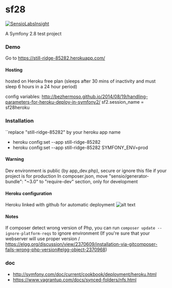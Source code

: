 sf28
====

[![SensioLabsInsight](https://insight.sensiolabs.com/projects/9e7b7243-a885-469d-b915-a59140a757dc/big.png)](https://insight.sensiolabs.com/projects/9e7b7243-a885-469d-b915-a59140a757dc)

A Symfony 2.8 test project

### Demo
Go to https://still-ridge-85282.herokuapp.com/

#### Hosting
hosted on Heroku free plan (sleeps after 30 mins of inactivity and must sleep 6 hours in a 24 hour period)

config variables: http://bezhermoso.github.io/2014/08/19/handling-parameters-for-heroku-deploy-in-symfony2/
sf2.session_name = sf28heroku

### Installation

``replace "still-ridge-85282" by your heroku app name

- heroku config:set --app still-ridge-85282
- heroku config:set --app still-ridge-85282 SYMFONY_ENV=prod

#### Warning
Dev environment is public (by app_dev.php), secure or ignore this file if your project is for production
In composer.json, move "sensio/generator-bundle": "~3.0" to "require-dev" section, only for development

#### Heroku configuration
Heroku linked with github for automatic deployment
![alt text](https://dl.dropboxusercontent.com/u/128971213/still-ridge-85282_Heroku_dashboard.png "Deploys happen automatically")

#### Notes

If composer detect wrong version of Php, you can run ```composer update --ignore-platform-reqs``` to ignore environment
(If you're sure that your webserver will use proper version / https://elgg.org/discussion/view/2370609/installation-via-gitcomposer-fails-wrong-php-version#elgg-object-2370968)

### doc

* http://symfony.com/doc/current/cookbook/deployment/heroku.html
* https://www.vagrantup.com/docs/synced-folders/nfs.html
